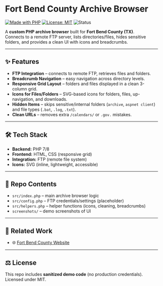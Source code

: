 # Fort Bend County Archive Browser

[![Made with PHP](https://img.shields.io/badge/PHP-7%2F8-777BB4?logo=php&logoColor=white)](https://www.php.net/) 
[![License: MIT](https://img.shields.io/badge/License-MIT-green.svg)](LICENSE) 
![Status](https://img.shields.io/badge/Status-Demo-blue) 

A **custom PHP archive browser** built for **Fort Bend County (TX)**.  
Connects to a remote FTP server, lists directories/files, hides sensitive folders, and provides a clean UI with icons and breadcrumbs.

---

## ✨ Features
- **FTP Integration** – connects to remote FTP, retrieves files and folders.  
- **Breadcrumb Navigation** – easy navigation across directory levels.  
- **Responsive Grid Layout** – folders and files displayed in a clean 3-column grid.  
- **Icons for Files/Folders** – SVG-based icons for folders, files, up-navigation, and downloads.  
- **Hidden Items** – skips sensitive/internal folders (`archive`, `aspnet client`) and file types (`.bat`, `.log`, `.txt`).  
- **Clean URLs** – removes extra `/calendars/` or `.gov.` mistakes.  

---

## 🛠️ Tech Stack
- **Backend:** PHP 7/8  
- **Frontend:** HTML, CSS (responsive grid)  
- **Integration:** FTP (remote file system)  
- **Icons:** SVG (inline, lightweight, accessible)  

---

## 📂 Repo Contents
- `src/index.php` – main archive browser logic  
- `src/config.php` – FTP credentials/settings (placeholder)  
- `src/helpers.php` – helper functions (icons, cleaning, breadcrumbs)  
- `screenshots/` – demo screenshots of UI  


---

## 🔗 Related Work
- 🌐 [Fort Bend County Website](https://www.fortbendcountytx.gov/)  

---

## ⚖️ License
This repo includes **sanitized demo code** (no production credentials). Licensed under MIT.
